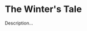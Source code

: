 <!-- ======================================================================
--- Search engine
title:          The Winter's Tale
keywords:       The Winter's Tale, Shakespeare, comedy
description:    The Winter's Tale by William Shakespeare.
--- Menu system
order:          170
text:           The Winter's Tale
hidden:         false
umbel:          false
--- Page properties
id:
document:
layout:         layout-2-left
$-left:         play-list
======================================================================= -->

# The Winter's Tale

Description...
